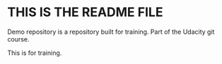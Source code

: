 # THIS IS THE README FILE

Demo repository is a repository built for training.  Part of the Udacity git course.

This is for training.